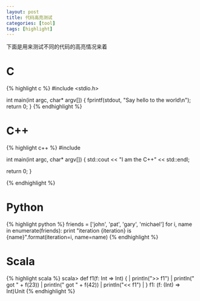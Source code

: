 ```yaml
---
layout: post
title: 代码高亮测试
categories: [tool]
tags: [highlight]
---
```


下面是用来测试不同的代码的高亮情况来着

# C

{% highlight c %}
#include <stdio.h>

int main(int argc, char* argv[]) {
  fprintf(stdout, "Say hello to the world\n");
  return 0;
}
{% endhighlight %}

# C++

{% highlight c++ %}
#include <iostream>

int main(int argc, char* argv[]) {
  std::cout << "I am the C++" << std::endl;
  
  return 0;
}

{% endhighlight %}

# Python

{% highlight python %}
friends = ['john', 'pat', 'gary', 'michael']
for i, name in enumerate(friends):
    print "iteration {iteration} is {name}".format(iteration=i, name=name)
{% endhighlight %}

# Scala

{% highlight scala %}
scala> def f1(f: Int => Int) {
     |   println(">> f1")
     |   println("  got " + f(23))
     |   println("  got " + f(42))
     |   println("<< f1")
     | }
f1: (f: (Int) => Int)Unit
{% endhighlight %}